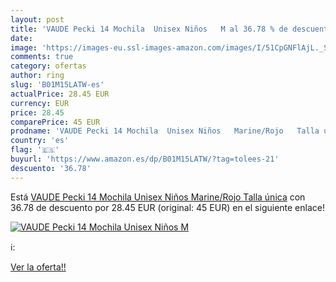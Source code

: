 ```yaml
---
layout: post
title: 'VAUDE Pecki 14 Mochila  Unisex Niños   M al 36.78 % de descuento'
date: 
image: 'https://images-eu.ssl-images-amazon.com/images/I/51CpGNFlAjL._SL200_.jpg'
comments: true
category: ofertas
author: ring
slug: 'B01M15LATW-es'
actualPrice: 28.45 EUR
currency: EUR
price: 28.45
comparePrice: 45 EUR
prodname: 'VAUDE Pecki 14 Mochila  Unisex Niños   Marine/Rojo   Talla única'
country: 'es'
flag: '🇪🇸'
buyurl: 'https://www.amazon.es/dp/B01M15LATW/?tag=tolees-21'
descuento: '36.78'
---
```


Está [VAUDE Pecki 14 Mochila  Unisex Niños   Marine/Rojo   Talla única](https://www.amazon.es/dp/B01M15LATW/?tag=tolees-21) con 36.78 de descuento por 28.45 EUR (original: 45 EUR) en el siguiente enlace!

[![VAUDE Pecki 14 Mochila  Unisex Niños   M](https://images-eu.ssl-images-amazon.com/images/I/51CpGNFlAjL._SL200_.jpg)](https://www.amazon.es/dp/B01M15LATW/?tag=tolees-21)

ℹ️:


[Ver la oferta!!](https://www.amazon.es/dp/B01M15LATW/?tag=tolees-21)
